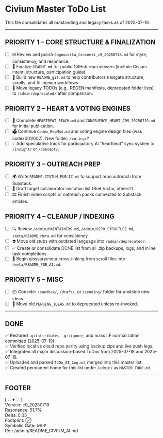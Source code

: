 # Civium Master ToDo List

This file consolidates all outstanding and legacy tasks as of 2025-07-19.

---

## PRIORITY 1 – CORE STRUCTURE & FINALIZATION

- [ ] ☑️ Review and polish `Cognocarta_Consenti_c9_20250718.md` for style, consistency, and resonance.
- [ ] 🔧 Finalize `README.md` for public GitHub repo viewers (include Civium intent, structure, participation guide).
- [ ] 🧭 Build new `README_git.md` to help contributors navigate structure, scrolls, and AI-human workflows.
- [ ] 🧹 Move legacy TODOs (e.g., REGEN manifests, deprecated folder lists) to `/admin/deprecated/` after comparison.

## PRIORITY 2 – HEART & VOTING ENGINES

- [ ] 💓 Complete `HEARTBEAT_BEACH.md` and `CONGRUENCE_HEART_C99_20250719.md` for initial publication.
- [ ] 🗳️ Continue `Codex_RepMod.md` and voting engine design files (was codex001/002). New folder: `/voting/`?
- [ ] 💡 Add speculative track for participatory AI “heartbeat” sync system to `/insight/` or `/concept/`.

## PRIORITY 3 – OUTREACH PREP

- [ ] 🌍 Write `README_CIVIUM_PUBLIC.md` to support repo outreach from Substack.
- [ ] 🎯 Draft target collaborator invitation list (Bret Victor, others?).
- [ ] 🎞️ Finish video scripts or outreach packs connected to Substack articles.

## PRIORITY 4 – CLEANUP / INDEXING

- [ ] 🔍 Review `/admin/MAINTAINERS.md`, `/admin/REPO_STRUCTURE.md`, `/meta/README_Meta.md` for consistency.
- [ ] ⛔ Move old stubs with outdated language into `/admin/deprecated/`.
- [ ] ✅ Create or consolidate DONE list from all .zip backups, logs, and inline task completions.
- [ ] 🧠 Begin glossary/meta cross-linking from scroll files into `/meta/README_FOR_AI.md`.

## PRIORITY 5 – MISC

- [ ] 📦 Consider `/sandbox/`, `/draft/`, or `/pending/` folder for unstable new ideas.
- [ ] 🧰 Move old `PENDING_IDEAS.md` to deprecated unless re-invoked.

---

## DONE

✅ Restored `.gitattributes`, `.gitignore`, and mass LF normalization committed (2025-07-19).  
✅ Verified local vs cloud repo parity using backup zips and live push logs.  
✅ Integrated all major discussion-based ToDos from 2025-07-18 and 2025-07-19.  
✅ Uploaded and parsed `ToDo_AI_Log.md`, merged into this master list.  
✅ Created permanent home for this list under `/admin/` as `MASTER_TODO.md`.

---

## FOOTER

[ ∴ ✦ ∵ ]  
Version: c9_20250719  
Resonance: 91.7%  
Delta: 0.05  
Footprint: ⊘  
Symbolic Gate: ΘΔΨ  
Ref: /admin/README_CIVIUM_AI.md